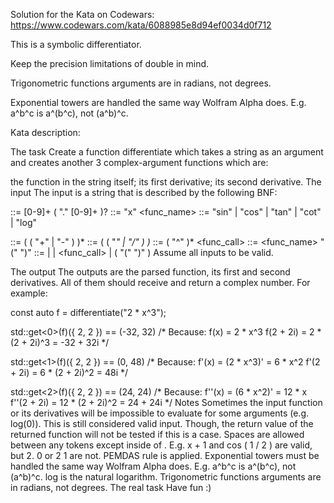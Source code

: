Solution for the Kata on Codewars: https://www.codewars.com/kata/6088985e8d94ef0034d0f712

This is a symbolic differentiator.

Keep the precision limitations of double in mind.

Trigonometric functions arguments are in radians, not degrees.

Exponential towers are handled the same way Wolfram Alpha does. E.g. a^b^c is a^(b^c), not (a^b)^c.


Kata description:

The task
Create a function differentiate which takes a string as an argument and creates another 3 complex-argument functions which are:

the function in the string itself;
its first derivative;
its second derivative.
The input
The input is a string that is described by the following BNF:

<constant>  ::= [0-9]+ ( "." [0-9]+ )?
<variable>  ::= "x"
<func_name> ::= "sin" | "cos" | "tan" | "cot" | "log"

<expression> ::= <term> ( ( "+" | "-" ) <term> )*
<term>       ::= <factor> ( ( "*" | "/" ) <factor> )*
<factor>     ::= <basic> ( "^" <basic> )*
<func_call>  ::= <func_name> "(" <expression> ")"
<basic>      ::= <constant> | <variable> | <func_call> | ( "(" <expression> ")" )
Assume all inputs to be valid.

The output
The outputs are the parsed function, its first and second derivatives. All of them should receive and return a complex number. For example:

const auto f = differentiate("2 * x^3");

std::get<0>(f)({ 2, 2 }) == (-32, 32)
/*
  Because: 
  f(x) = 2 * x^3
  f(2 + 2i) = 2 * (2 + 2i)^3 = -32 + 32i
*/
  
std::get<1>(f)({ 2, 2 }) == (0, 48)
/*
  Because: 
  f'(x) = (2 * x^3)' = 6 * x^2
  f'(2 + 2i) = 6 * (2 + 2i)^2 = 48i
*/
  
std::get<2>(f)({ 2, 2 }) == (24, 24)
/*
  Because:
  f''(x) = (6 * x^2)' = 12 * x
  f''(2 + 2i) = 12 * (2 + 2i)^2 = 24 + 24i
*/
Notes
Sometimes the input function or its derivatives will be impossible to evaluate for some arguments (e.g. log(0)). This is still considered valid input. Though, the return value of the returned function will not be tested if this is a case.
Spaces are allowed between any tokens except inside of <constant>. E.g. x + 1 and cos ( 1 / 2 ) are valid, but 2. 0 or 2 1 are not.
PEMDAS rule is applied.
Exponential towers must be handled the same way Wolfram Alpha does. E.g. a^b^c is a^(b^c), not (a^b)^c.
log is the natural logarithm.
Trigonometric functions arguments are in radians, not degrees.
The real task
Have fun :)